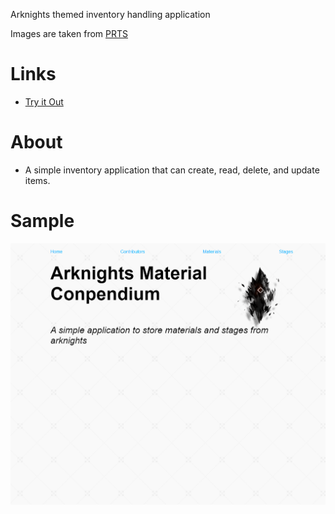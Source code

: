 Arknights themed inventory handling application

Images are taken from [PRTS](https://prts.wiki/w/%E9%A6%96%E9%A1%B5)

# Links 
- [Try it Out](https://damp-reaches-31436.herokuapp.com/)

# About 
- A simple inventory application that can create, read, delete, and update items.

# Sample 
![img](./Sample.PNG)